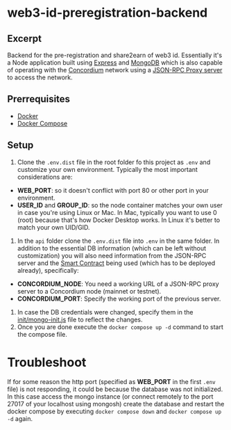 # web3-id-preregistration-backend

## Excerpt

Backend for the pre-registration and share2earn of web3 id. Essentially it's a Node application built using [Express](https://expressjs) and [MongoDB](https://www.mongodb.com) which is also capable of operating with the [Concordium](https://concordium.com) network using a [JSON-RPC Proxy server](https://github.com/Concordium/concordium-json-rpc) to access the network.

## Prerrequisites

- [Docker](https://www.docker.com/get-started/)
- [Docker Compose](https://docs.docker.com/compose/install/)

## Setup

1. Clone the `.env.dist` file in the root folder fo this project as `.env` and customize your own environment. Typically the most important considerations are:

- **WEB_PORT**: so it doesn't conflict with port 80 or other port in your environment.
- **USER_ID** and **GROUP_ID**: so the node container matches your own user in case you're using Linux or Mac. In Mac, typically you want to use 0 (root) because that's how Docker Desktop works. In Linux it's better to match your own UID/GID.

1. In the `api` folder clone the `.env.dist` file into `.env` in the same folder. In addition to the essential DB information (which can be left without customization) you will also need information from the JSON-RPC server and the [Smart Contract](https://github.com/aesirxio/web3-demo-smart-contract) being used (which has to be deployed already), specifically:

- **CONCORDIUM_NODE**: You need a working URL of a JSON-RPC proxy server to a Concordium node (mainnet or testnet).
- **CONCORDIUM_PORT**: Specify the working port of the previous server.

1. In case the DB credentials were changed, specify them in the [init/mongo-init.js](init/mongo-init.js) file to reflect the changes.
1. Once you are done execute the `docker compose up -d` command to start the compose file.

# Troubleshoot

If for some reason the http port (specified as **WEB_PORT** in the first `.env` file) is not responding, it could be because the database was not initialized. In this case access the mongo instance (or connect remotely to the port 27017 of your localhost using mongosh) create the database and restart the docker compose by executing `docker compose down` and `docker compose up -d` again.
